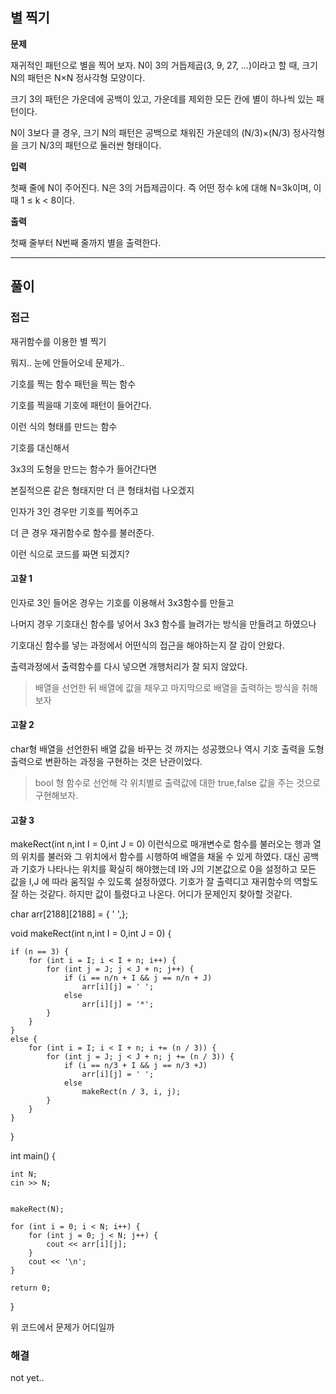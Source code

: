 ## 별 찍기

**문제**

재귀적인 패턴으로 별을 찍어 보자. N이 3의 거듭제곱(3, 9, 27, ...)이라고 할 때, 크기 N의 패턴은 N×N 정사각형 모양이다.

크기 3의 패턴은 가운데에 공백이 있고, 가운데를 제외한 모든 칸에 별이 하나씩 있는 패턴이다.

N이 3보다 클 경우, 크기 N의 패턴은 공백으로 채워진 가운데의 (N/3)×(N/3) 정사각형을 크기 N/3의 패턴으로 둘러싼 형태이다.

**입력**

첫째 줄에 N이 주어진다. N은 3의 거듭제곱이다. 즉 어떤 정수 k에 대해 N=3k이며, 이때 1 ≤ k < 8이다.

**출력**

첫째 줄부터 N번째 줄까지 별을 출력한다.

---
## 풀이

### 접근

재귀함수를 이용한 별 찍기

뭐지.. 눈에 안들어오네 문제가..

기호를 찍는 함수
패턴을 찍는 함수

기호를 찍을때 기호에 패턴이 들어간다.

이런 식의 형태를 만드는 함수

기호를 대신해서

3x3의 도형을 만드는 함수가 들어간다면

본질적으론 같은 형태지만 더 큰 형태처럼 나오겠지

인자가 3인 경우만 기호를 찍어주고

더 큰 경우 재귀함수로 함수를 불러준다.

이런 식으로 코드를 짜면 되겠지?

#### 고찰 1

인자로 3인 들어온 경우는 기호를 이용해서 3x3함수를 만들고

나머지 경우 기호대신 함수를 넣어서 3x3 함수를 늘려가는 방식을 만들려고 하였으나

기호대신 함수를 넣는 과정에서 어떤식의 접근을 해야하는지 잘 감이 안왔다.

출력과정에서 출력함수를 다시 넣으면 개행처리가 잘 되지 않았다.

> 배열을 선언한 뒤 배열에 값을 채우고 마지막으로 배열을 출력하는 방식을 취해보자

#### 고찰 2

char형 배열을 선언한뒤 배열 값을 바꾸는 것 까지는 성공했으나 역시 기호 출력을 도형 출력으로 변환하는 과정을 구현하는 것은 난관이었다.

> bool 형 함수로 선언해 각 위치별로 출력값에 대한 true,false 값을 주는 것으로 구현해보자.

#### 고찰 3

makeRect(int n,int I = 0,int J = 0) 이런식으로 매개변수로 함수를 불러오는 행과 열의 위치를 불러와
그 위치에서 함수를 시행하여 배열을 채울 수 있게 하였다.
대신 공백과 기호가 나타나는 위치를 확실히 해야했는데 
I와 J의 기본값으로 0을 설정하고 모든 값을 I,J 에 따라 움직일 수 있도록 설정하였다.
기호가 잘 출력디고 재귀함수의 역할도 잘 하는 것같다.
하지만 값이 틀렸다고 나온다.
어디가 문제인지 찾아할 것같다.


char arr[2188][2188] = { ' ',};

void makeRect(int n,int I = 0,int J = 0) 
{

	if (n == 3) {
		for (int i = I; i < I + n; i++) {
			for (int j = J; j < J + n; j++) {
				if (i == n/n + I && j == n/n + J)
					arr[i][j] = ' ';
				else
					arr[i][j] = '*';
			}
		}
	}
	else {
		for (int i = I; i < I + n; i += (n / 3)) {
			for (int j = J; j < J + n; j += (n / 3)) {
				if (i == n/3 + I && j == n/3 +J)
					arr[i][j] = ' ';
				else
					makeRect(n / 3, i, j);
			}
		}
	}
}
 
int main()
{

	int N;
	cin >> N;


	makeRect(N);

	for (int i = 0; i < N; i++) {
		for (int j = 0; j < N; j++) {
			cout << arr[i][j];
		}
		cout << '\n';
	}

	return 0; 
}

위 코드에서 문제가 어디일까

### 해결
not yet..
